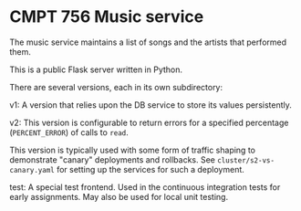 # CMPT 756 Music service

The music service maintains a list of songs and the artists that performed
them.

This is a public Flask server written in Python.

There are several versions, each in its own subdirectory:

v1: A version that relies upon the DB service to store its
  values persistently.

v2: This version is configurable to return errors for a specified
  percentage (`PERCENT_ERROR`) of calls to `read`.

  This version is typically used with some form of
  traffic shaping to demonstrate "canary" deployments and
  rollbacks. See `cluster/s2-vs-canary.yaml` for setting
  up the services for such a deployment.

test: A special test frontend.  Used in the continuous
  integration tests for early assignments. May also be used for local unit
  testing.
